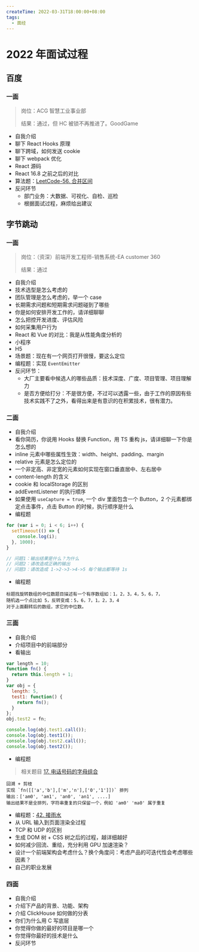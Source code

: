 ```yaml
---
createTime: 2022-03-31T18:00:00+08:00
tags:
  - 面经
---
```


# 2022 年面试过程

## 百度

### 一面

> 岗位：ACG 智慧工业事业部
>
> 结果：通过，但 HC 被锁不再推进了。GoodGame

- 自我介绍
- 聊下 React Hooks 原理
- 聊下跨域，如何发送 cookie
- 聊下 webpack 优化
- React 源码
- React 16.8 之前之后的对比
- 算法题：[LeetCode-56. 合并区间](https://leetcode-cn.com/problems/merge-intervals/)
- 反问环节
  - 部门业务：大数据、可视化、自检、巡检
  - 根据面试过程，麻烦给出建议

## 字节跳动

### 一面

> 岗位：（资深）前端开发工程师-销售系统-EA customer 360
>
> 结果：通过

- 自我介绍
- 技术选型是怎么考虑的
- 团队管理是怎么考虑的，举一个 case
- 长期需求问题和短期需求问题碰到了哪些
- 你是如何安排开发工作的，请详细聊聊
- 怎么把控开发进度、评估风险
- 如何采集用户行为
- React 和 Vue 的对比：我是从性能角度分析的
- 小程序
- H5
- 场景题：现在有一个网页打开很慢，要这么定位
- 编程题：实现 `EventEmitter`
- 反问环节：
  - 大厂主要看中候选人的哪些品质：技术深度、广度、项目管理、项目理解力
  - 是否方便给打分：不是很方便，不过可以透露一些，由于工作的原因有些技术实践不了之外，看得出来是有意识的在积累技术，很有潜力。

### 二面

- 自我介绍
- 看你简历，你说用 Hooks 替换 Function，用 TS 重构 js，请详细聊一下你是怎么想的
- inline 元素中哪些属性生效：width、height、padding、margin
- relative 元素是怎么定位的
- 一个非定高、非定宽的元素如何实现在窗口垂直居中、左右居中
- content-length 的含义
- cookie 和 localStorage 的区别
- addEventListener 的执行顺序
- 如果使用 `useCapture = true`, 一个 div 里面包含一个 Button，2 个元素都绑定点击事件，点击 Button 的时候，执行顺序是什么
- 编程题

```js
for (var i = 0; i < 6; i++) {
  setTimeout(() => {
    console.log(i);
  }, 1000);
}

// 问题1：输出结果是什么？为什么
// 问题2：请改造成正确的输出
// 问题3：请改造成 1->2->3->4->5 每个输出都等待 1s
```

- 编程题

```
标题找旋转数组的中位数题目描述有一个有序数组如：1，2，3，4，5，6，7，
随机选一个点比如 5，反转变成：5，6，7，1，2，3，4
对于上面翻转后的数组，求它的中位数。
```

### 三面

- 自我介绍
- 介绍项目中的前端部分
- 看输出

```js
var length = 10;
function fn() {
  return this.length + 1;
}
var obj = {
  length: 5,
  test1: function() {
    return fn();
  }
};
obj.test2 = fn;

console.log(obj.test1.call());
console.log(obj.test1());
console.log(obj.test2.call());
console.log(obj.test2());
```

- 编程题

> 相关题目 [17. 电话号码的字母组合](https://leetcode-cn.com/problems/letter-combinations-of-a-phone-number/)

```
回溯 + 剪枝
实现 `fn([['a','b'],['m','n'],['0','1']])` 排列
输出：['am0', 'am1', 'an0', 'an1', ....]
输出结果不是全排列，字符串重复的只保留一个，例如 'am0' 'ma0' 属于重复

```

- 编程题：[42. 接雨水](https://leetcode-cn.com/problems/trapping-rain-water/)
- 从 URL 输入到页面渲染全过程
- TCP 和 UDP 的区别
- 生成 DOM 树 + CSS 树之后的过程，越详细越好
- 如何减少回流、重绘，充分利用 GPU 加速渲染？
- 设计一个前端架构会考虑什么？换个角度问：考虑产品的可迭代性会考虑哪些因素？
- 自己的职业发展

### 四面

- 自我介绍
- 介绍下产品的背景、功能、架构
- 介绍 ClickHouse 如何做的分表
- 你们为什么用 C 写底层
- 你觉得你做的最好的项目是哪一个
- 你觉得你最好的技术是什么
- 反问环节
